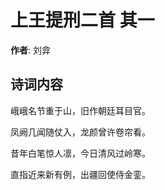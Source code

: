 # 上王提刑二首  其一

**作者**: 刘弇

## 诗词内容

峨峨名节重于山，旧作朝廷耳目官。

凤阙几闻随仗入，龙颜曾许卷帘看。

昔年白笔惊人凛，今日清风过岭寒。

直指近来新有例，出疆回使侍金銮。

